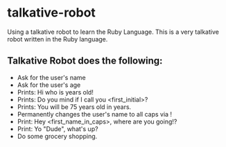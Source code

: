 talkative-robot
===============

Using a talkative robot to learn the Ruby Language.
This is a very talkative robot written in the Ruby language.

## Talkative Robot does the following:
* Ask for the user's name
* Ask for the user's age
* Prints: Hi <name> who is <age> years old!
* Prints: Do you mind if I call you <first_initial>?
* Prints: You will be 75 years old in <years> years.
* Permanently changes the user's name to all caps via !
* Print: Hey <first_name_in_caps>, where are you going!?
* Print: Yo "Dude", what's up?
* Do some grocery shopping.

